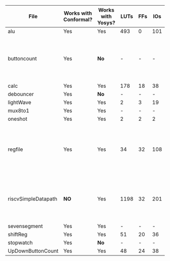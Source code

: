 |     **File**     |**Works with Conformal?**|**Works with Yosys?**|**LUTs**|**FFs**|**IOs**|**BUFGs**|               **Errors**                                       |
|------------------|-------------------------|---------------------|--------|-------|-------|---------|----------------------------------------------------------------|
|      alu         |         Yes             |         Yes         |  493   |   0   |  101  |    0    |                  None                                          |
|   buttoncount    |         Yes             |       **No**        |   -    |   -   |   -   |    -    | Has issues getting the proper led values                       |
|      calc        |         Yes             |         Yes         |  178   |   18  |   38  |    1    |                  None                                          |
|      debouncer   |         Yes             |       **No**        |    -   |   -   |   -   |    -    |                  None                                          |
|      lightWave   |         Yes             |         Yes         |   2    |   3   |   19  |    1    |                  None                                          |
|      mux8to1     |         Yes             |         Yes         |   -    |   -   |   -   |    -    |                  None                                          |
|     oneshot      |         Yes             |         Yes         |   2    |   2   |   2   |    1    |                  None                                          |
|     regfile      |         Yes             |        Yes          |   34   |   32  |   108 |    1    |  Writedata and the array of registers produce the wrong output.|
| riscvSimpleDatapath |      **NO**          |       Yes           |  1198  |   32  |   201 |   12    | Relies on regfile, which already doesn't work in yosys         |
|  sevensegment    |         Yes             |         Yes         |   -    |   -   |   -   |    -    |                  None                                          |
|     shiftReg     |         Yes             |         Yes         |   51   |   20  |   36  |    1    |                  None                                          |
|      stopwatch   |         Yes             |       **No**        |    -   |   -   |   -   |    -    |                  None                                          |
|UpDownButtonCount |         Yes             |         Yes         |  48    |   24  |   38  |    1    |                  None                                          |
